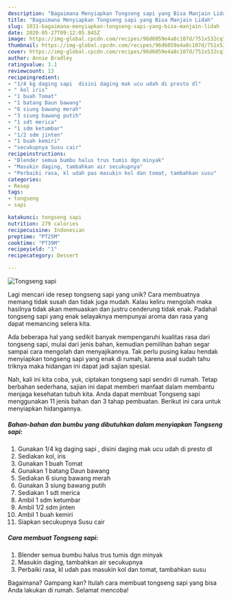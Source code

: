 ```yaml
---
description: "Bagaimana Menyiapkan Tongseng sapi yang Bisa Manjain Lidah"
title: "Bagaimana Menyiapkan Tongseng sapi yang Bisa Manjain Lidah"
slug: 1031-bagaimana-menyiapkan-tongseng-sapi-yang-bisa-manjain-lidah
date: 2020-05-27T09:12:05.845Z
image: https://img-global.cpcdn.com/recipes/96d6059e4a8c107d/751x532cq70/tongseng-sapi-foto-resep-utama.jpg
thumbnail: https://img-global.cpcdn.com/recipes/96d6059e4a8c107d/751x532cq70/tongseng-sapi-foto-resep-utama.jpg
cover: https://img-global.cpcdn.com/recipes/96d6059e4a8c107d/751x532cq70/tongseng-sapi-foto-resep-utama.jpg
author: Annie Bradley
ratingvalue: 3.1
reviewcount: 13
recipeingredient:
- "1/4 kg daging sapi  disini daging mak ucu udah di presto dl"
- " kol iris"
- "1 buah Tomat"
- "1 batang Daun bawang"
- "6 siung bawang merah"
- "3 siung bawang putih"
- "1 sdt merica"
- "1 sdm ketumbar"
- "1/2 sdm jinten"
- "1 buah kemiri"
- "secukupnya Susu cair"
recipeinstructions:
- "Blender semua bumbu halus trus tumis dgn minyak"
- "Masukin daging, tambahkan air secukupnya"
- "Perbaiki rasa, kl udah pas masukin kol dan tomat, tambahkan susu"
categories:
- Resep
tags:
- tongseng
- sapi

katakunci: tongseng sapi 
nutrition: 279 calories
recipecuisine: Indonesian
preptime: "PT25M"
cooktime: "PT39M"
recipeyield: "1"
recipecategory: Dessert

---
```



![Tongseng sapi](https://img-global.cpcdn.com/recipes/96d6059e4a8c107d/751x532cq70/tongseng-sapi-foto-resep-utama.jpg)

Lagi mencari ide resep tongseng sapi yang unik? Cara membuatnya memang tidak susah dan tidak juga mudah. Kalau keliru mengolah maka hasilnya tidak akan memuaskan dan justru cenderung tidak enak. Padahal tongseng sapi yang enak selayaknya mempunyai aroma dan rasa yang dapat memancing selera kita.



Ada beberapa hal yang sedikit banyak mempengaruhi kualitas rasa dari tongseng sapi, mulai dari jenis bahan, kemudian pemilihan bahan segar sampai cara mengolah dan menyajikannya. Tak perlu pusing kalau hendak menyiapkan tongseng sapi yang enak di rumah, karena asal sudah tahu triknya maka hidangan ini dapat jadi sajian spesial.


Nah, kali ini kita coba, yuk, ciptakan tongseng sapi sendiri di rumah. Tetap berbahan sederhana, sajian ini dapat memberi manfaat dalam membantu menjaga kesehatan tubuh kita. Anda dapat membuat Tongseng sapi menggunakan 11 jenis bahan dan 3 tahap pembuatan. Berikut ini cara untuk menyiapkan hidangannya.

<!--inarticleads1-->

##### Bahan-bahan dan bumbu yang dibutuhkan dalam menyiapkan Tongseng sapi:

1. Gunakan 1/4 kg daging sapi , disini daging mak ucu udah di presto dl
1. Sediakan  kol, iris
1. Gunakan 1 buah Tomat
1. Gunakan 1 batang Daun bawang
1. Sediakan 6 siung bawang merah
1. Gunakan 3 siung bawang putih
1. Sediakan 1 sdt merica
1. Ambil 1 sdm ketumbar
1. Ambil 1/2 sdm jinten
1. Ambil 1 buah kemiri
1. Siapkan secukupnya Susu cair




<!--inarticleads2-->

##### Cara membuat Tongseng sapi:

1. Blender semua bumbu halus trus tumis dgn minyak
1. Masukin daging, tambahkan air secukupnya
1. Perbaiki rasa, kl udah pas masukin kol dan tomat, tambahkan susu




Bagaimana? Gampang kan? Itulah cara membuat tongseng sapi yang bisa Anda lakukan di rumah. Selamat mencoba!
